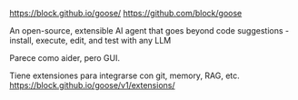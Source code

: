<https://block.github.io/goose/>
<https://github.com/block/goose>

An open-source, extensible AI agent that goes beyond code suggestions - install, execute, edit, and test with any LLM

Parece como aider, pero GUI.

Tiene extensiones para integrarse con git, memory, RAG, etc.
<https://block.github.io/goose/v1/extensions/>

